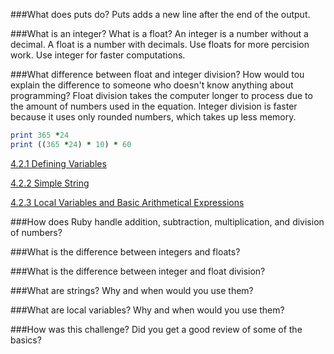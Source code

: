 
###What does puts do?
Puts adds a new line after the end of the output.

###What is an integer? What is a float?
An integer is a number without a decimal. A float is a number with decimals. Use floats for more percision work. Use integer for faster computations.

###What difference between float and integer division? How would tou explain the difference to someone who doesn't know anything about programming?
Float division takes the computer longer to process due to the amount of numbers used in the equation. Integer division is faster because it uses only rounded numbers, which takes up less memory.

```ruby
print 365 *24
print ((365 *24) * 10) * 60
```
[4.2.1 Defining Variables](https://github.com/RedZulu/phase-0/blob/master/week-4/defining-variables.rb)

[4.2.2 Simple String](https://github.com/RedZulu/phase-0/blob/master/week-4/simple-string.rb)

[4.2.3 Local Variables and Basic Arithmetical Expressions]()

###How does Ruby handle addition, subtraction, multiplication, and division of numbers?


###What is the difference between integers and floats?


###What is the difference between integer and float division?


###What are strings? Why and when would you use them?


###What are local variables? Why and when would you use them?


###How was this challenge? Did you get a good review of some of the basics?

